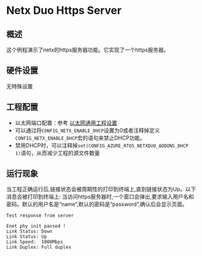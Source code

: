 # Netx Duo Https Server

## 概述

这个例程演示了netx的https服务器功能。它实现了一个https服务器。

## 硬件设置

无特殊设置

## 工程配置
- 以太网端口配置：参考 [以太网通用工程设置](../../../../lwip/doc/Ethernet_Common_Project_Settings_zh.md)
- 可以通过将`CONFIG_NETX_ENABLE_DHCP`设置为0或者注释掉定义`CONFIG_NETX_ENABLE_DHCP`宏的语句来禁止DHCP功能。
- 禁用DHCP时，可以注释掉`set(CONFIG_AZURE_RTOS_NETXDUO_ADDONS_DHCP 1)`语句，从而减少工程的源文件数量

## 运行现象

当工程正确运行后,链接状态会被周期性的打印到终端上,直到链接状态为Up。以下消息会被打印到终端上:
当访问https服务器时,一个窗口会弹出,要求输入用户名和密码。默认的用户名是“name”,默认的密码是“password”,确认后会显示页面。

```
Test response from server
```

```console
Enet phy init passed !
Link Status: Down
Link Status: Up
Link Speed:  1000Mbps
Link Duplex: Full duplex
```

